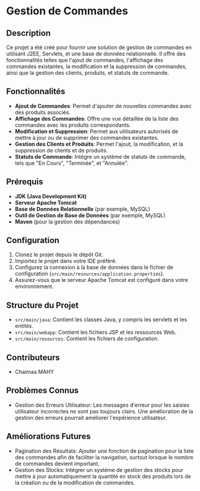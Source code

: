 # Gestion de Commandes

## Description
Ce projet a été créé pour fournir une solution de gestion de commandes en utilisant J2EE, Servlets, et une base de données relationnelle. Il offre des fonctionnalités telles que l'ajout de commandes, l'affichage des commandes existantes, la modification et la suppression de commandes, ainsi que la gestion des clients, produits, et statuts de commande.

## Fonctionnalités
- **Ajout de Commandes**: Permet d'ajouter de nouvelles commandes avec des produits associés.
- **Affichage des Commandes**: Offre une vue détaillée de la liste des commandes avec les produits correspondants.
- **Modification et Suppression**: Permet aux utilisateurs autorisés de mettre à jour ou de supprimer des commandes existantes.
- **Gestion des Clients et Produits**: Permet l'ajout, la modification, et la suppression de clients et de produits.
- **Statuts de Commande**: Intègre un système de statuts de commande, tels que "En Cours", "Terminée", et "Annulée".

## Prérequis
- **JDK (Java Development Kit)**
- **Serveur Apache Tomcat**
- **Base de Données Relationnelle** (par exemple, MySQL)
- **Outil de Gestion de Base de Données** (par exemple, MySQL)
- **Maven** (pour la gestion des dépendances)

## Configuration
1. Clonez le projet depuis le dépôt Git.
2. Importez le projet dans votre IDE préféré.
3. Configurez la connexion à la base de données dans le fichier de configuration (`src/main/resources/application.properties`).
4. Assurez-vous que le serveur Apache Tomcat est configuré dans votre environnement.

## Structure du Projet
- `src/main/java`: Contient les classes Java, y compris les servlets et les entités.
- `src/main/webapp`: Contient les fichiers JSP et les ressources Web.
- `src/main/resources`: Contient les fichiers de configuration.

## Contributeurs
- Chaimaa MAHY

## Problèmes Connus
- Gestion des Erreurs Utilisateur: Les messages d'erreur pour les saisies utilisateur incorrectes ne sont pas toujours clairs. Une amélioration de la gestion des erreurs pourrait améliorer l'expérience utilisateur.

## Améliorations Futures
- Pagination des Résultats: Ajouter une fonction de pagination pour la liste des commandes afin de faciliter la navigation, surtout lorsque le nombre de commandes devient important.
- Gestion des Stocks: Intégrer un système de gestion des stocks pour mettre à jour automatiquement la quantité en stock des produits lors de la création ou de la modification de commandes.
